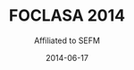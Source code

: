---
title: FOCLASA 2014
subtitle: Affiliated to SEFM
summary: __PC member__ - International Workshop on Coordination and Self-adaptativeness of Software Applications
# authors:
# - joseproenca
tags: []
categories: []
date: "2014-06-17"
# lastMod: "2014-09-05T00:00:00Z"
featured: false
draft: false

# Featured image
# To use, add an image named `featured.jpg/png` to your page's folder. 
image:
  caption: ""
  focal_point: ""

# Projects (optional).
#   Associate this post with one or more of your projects.
#   Simply enter your project's folder or file name without extension.
#   E.g. `projects = ["internal-project"]` references 
#   `content/project/deep-learning/index.md`.
#   Otherwise, set `projects = []`.
projects: []

# Optional external URL for project (replaces project detail page).
external_link: http://foclasa14.lcc.uma.es
---